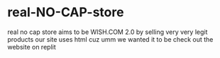 # real-NO-CAP-store
real no cap store aims to be WISH.COM 2.0 by selling very very legit products
our site uses html cuz umm we wanted it to be
check out the website on replit
